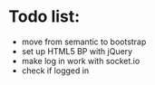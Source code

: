 # Todo list:

- move from semantic to bootstrap
- set up HTML5 BP with jQuery
- make log in work with socket.io
- check if logged in

